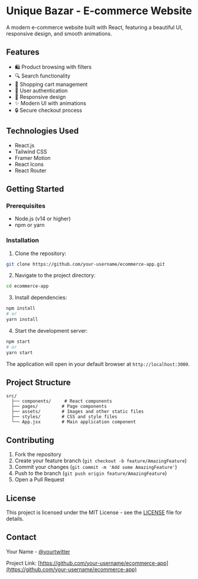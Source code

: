 # Unique Bazar - E-commerce Website

A modern e-commerce website built with React, featuring a beautiful UI, responsive design, and smooth animations.

## Features

- 🛍️ Product browsing with filters
- 🔍 Search functionality
- 🛒 Shopping cart management
- 👤 User authentication
- 📱 Responsive design
- ✨ Modern UI with animations
- 🔒 Secure checkout process

## Technologies Used

- React.js
- Tailwind CSS
- Framer Motion
- React Icons
- React Router

## Getting Started

### Prerequisites

- Node.js (v14 or higher)
- npm or yarn

### Installation

1. Clone the repository:
```bash
git clone https://github.com/your-username/ecommerce-app.git
```

2. Navigate to the project directory:
```bash
cd ecommerce-app
```

3. Install dependencies:
```bash
npm install
# or
yarn install
```

4. Start the development server:
```bash
npm start
# or
yarn start
```

The application will open in your default browser at `http://localhost:3000`.

## Project Structure

```
src/
  ├── components/     # React components
  ├── pages/         # Page components
  ├── assets/        # Images and other static files
  ├── styles/        # CSS and style files
  └── App.jsx        # Main application component
```

## Contributing

1. Fork the repository
2. Create your feature branch (`git checkout -b feature/AmazingFeature`)
3. Commit your changes (`git commit -m 'Add some AmazingFeature'`)
4. Push to the branch (`git push origin feature/AmazingFeature`)
5. Open a Pull Request

## License

This project is licensed under the MIT License - see the [LICENSE](LICENSE) file for details.

## Contact

Your Name - [@yourtwitter](https://twitter.com/yourtwitter)

Project Link: [https://github.com/your-username/ecommerce-app](https://github.com/your-username/ecommerce-app)
